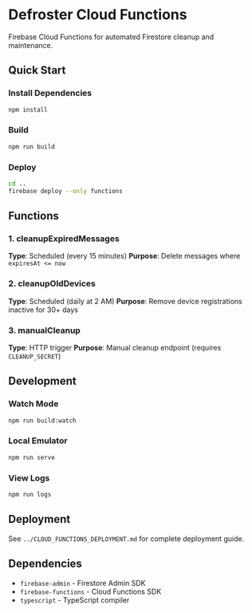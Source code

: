# Defroster Cloud Functions

Firebase Cloud Functions for automated Firestore cleanup and maintenance.

## Quick Start

### Install Dependencies
```bash
npm install
```

### Build
```bash
npm run build
```

### Deploy
```bash
cd ..
firebase deploy --only functions
```

## Functions

### 1. cleanupExpiredMessages
**Type**: Scheduled (every 15 minutes)
**Purpose**: Delete messages where `expiresAt <= now`

### 2. cleanupOldDevices
**Type**: Scheduled (daily at 2 AM)
**Purpose**: Remove device registrations inactive for 30+ days

### 3. manualCleanup
**Type**: HTTP trigger
**Purpose**: Manual cleanup endpoint (requires `CLEANUP_SECRET`)

## Development

### Watch Mode
```bash
npm run build:watch
```

### Local Emulator
```bash
npm run serve
```

### View Logs
```bash
npm run logs
```

## Deployment

See `../CLOUD_FUNCTIONS_DEPLOYMENT.md` for complete deployment guide.

## Dependencies

- `firebase-admin` - Firestore Admin SDK
- `firebase-functions` - Cloud Functions SDK
- `typescript` - TypeScript compiler
